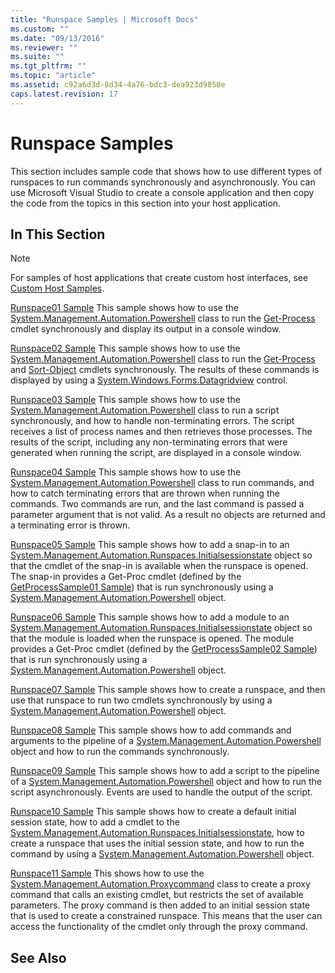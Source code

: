 ```yaml
---
title: "Runspace Samples | Microsoft Docs"
ms.custom: ""
ms.date: "09/13/2016"
ms.reviewer: ""
ms.suite: ""
ms.tgt_pltfrm: ""
ms.topic: "article"
ms.assetid: c92a6d3d-8d34-4a76-bdc3-dea923d9858e
caps.latest.revision: 17
---
```

# Runspace Samples

This section includes sample code that shows how to use different types of runspaces to run commands synchronously and asynchronously. You can use Microsoft Visual Studio to create a console application and then copy the code from the topics in this section into your host application.

## In This Section

> [!NOTE]
> For samples of host applications that create custom host interfaces, see [Custom Host Samples](./custom-host-samples.md).

 [Runspace01 Sample](./runspace01-sample.md)
 This sample shows how to use the [System.Management.Automation.Powershell](/dotnet/api/system.management.automation.powershell) class to run the [Get-Process](/powershell/module/Microsoft.PowerShell.Management/Get-Process) cmdlet synchronously and display its output in a console window.

 [Runspace02 Sample](./runspace02-sample.md)
 This sample shows how to use the [System.Management.Automation.Powershell](/dotnet/api/system.management.automation.powershell) class to run the [Get-Process](/powershell/module/Microsoft.PowerShell.Management/Get-Process) and [Sort-Object](/powershell/module/Microsoft.PowerShell.Utility/Sort-Object) cmdlets synchronously. The results of these commands is displayed by using a [System.Windows.Forms.Datagridview](/dotnet/api/System.Windows.Forms.DataGridView) control.

 [Runspace03 Sample](./runspace03-sample.md)
 This sample shows how to use the [System.Management.Automation.Powershell](/dotnet/api/system.management.automation.powershell) class to run a script synchronously, and how to handle non-terminating errors. The script receives a list of process names and then retrieves those processes. The results of the script, including any non-terminating errors that were generated when running the script, are displayed in a console window.

 [Runspace04 Sample](./runspace04-sample.md)
 This sample shows how to use the [System.Management.Automation.Powershell](/dotnet/api/system.management.automation.powershell) class to run commands, and how to catch terminating errors that are thrown when running the commands. Two commands are run, and the last command is passed a parameter argument that is not valid. As a result no objects are returned and a terminating error is thrown.

 [Runspace05 Sample](./runspace05-sample.md)
 This sample shows how to add a snap-in to an [System.Management.Automation.Runspaces.Initialsessionstate](/dotnet/api/System.Management.Automation.Runspaces.InitialSessionState) object so that the cmdlet of the snap-in is available when the runspace is opened. The snap-in provides a Get-Proc cmdlet (defined by the [GetProcessSample01 Sample](../cmdlet/getprocesssample01-sample.md)) that is run synchronously using a [System.Management.Automation.Powershell](/dotnet/api/system.management.automation.powershell) object.

 [Runspace06 Sample](./runspace06-sample.md)
 This sample shows how to add a module to an [System.Management.Automation.Runspaces.Initialsessionstate](/dotnet/api/System.Management.Automation.Runspaces.InitialSessionState) object so that the module is loaded when the runspace is opened. The module provides a Get-Proc cmdlet (defined by the [GetProcessSample02 Sample](../cmdlet/getprocesssample02-sample.md)) that is run synchronously using a [System.Management.Automation.Powershell](/dotnet/api/system.management.automation.powershell) object.

 [Runspace07 Sample](./runspace07-sample.md)
 This sample shows how to create a runspace, and then use that runspace to run two cmdlets synchronously by using a [System.Management.Automation.Powershell](/dotnet/api/system.management.automation.powershell) object.

 [Runspace08 Sample](./runspace08-sample.md)
 This sample shows how to add commands and arguments to the pipeline of a [System.Management.Automation.Powershell](/dotnet/api/system.management.automation.powershell) object and how to run the commands synchronously.

 [Runspace09 Sample](./runspace09-sample.md)
 This sample shows how to add a script to the pipeline of a [System.Management.Automation.Powershell](/dotnet/api/system.management.automation.powershell) object and how to run the script asynchronously. Events are used to handle the output of the script.

 [Runspace10 Sample](./runspace10-sample.md)
 This sample shows how to create a default initial session state, how to add a cmdlet to the [System.Management.Automation.Runspaces.Initialsessionstate](/dotnet/api/System.Management.Automation.Runspaces.InitialSessionState), how to create a runspace that uses the initial session state, and how to run the command by using a [System.Management.Automation.Powershell](/dotnet/api/system.management.automation.powershell) object.

 [Runspace11 Sample](./runspace11-sample.md)
 This shows how to use the [System.Management.Automation.Proxycommand](/dotnet/api/System.Management.Automation.ProxyCommand) class to create a proxy command that calls an existing cmdlet, but restricts the set of available parameters. The proxy command is then added to an initial session state that is used to create a constrained runspace. This means that the user can access the functionality of the cmdlet only through the proxy command.

## See Also
